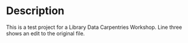 # Description
This is a test project for a Library Data Carpentries Workshop.
Line three shows an edit to the original file.
